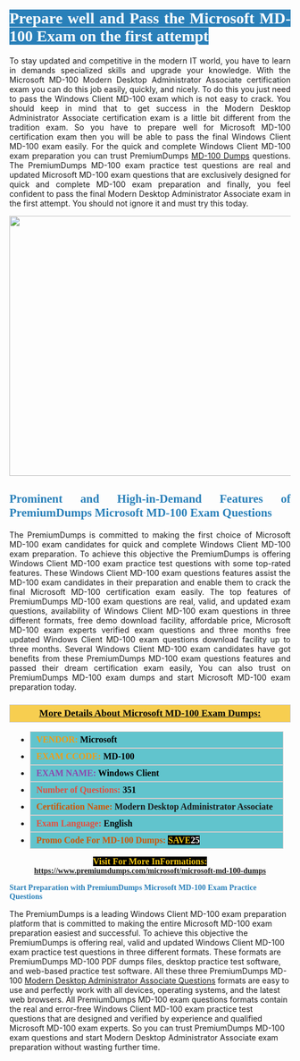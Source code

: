 <h1 style="text-align: justify;"><span style="color:#ffffff;"><span style="font-family:Georgia,serif;"><strong><span style="background-color:#2980b9;">Prepare well and Pass the Microsoft MD-100 Exam on the first attempt</span></strong></span></span></h1>

<p style="text-align: justify;">To stay updated and competitive in the modern IT world, you have to learn in demands specialized skills and upgrade your knowledge. With the Microsoft MD-100 Modern Desktop Administrator Associate certification exam you can do this job easily, quickly, and nicely. To do this you just need to pass the Windows Client MD-100 exam which is not easy to crack. You should keep in mind that to get success in the Modern Desktop Administrator Associate certification exam is a little bit different from the tradition exam. So you have to prepare well for Microsoft MD-100 certification exam then you will be able to pass the final Windows Client MD-100 exam easily. For the quick and complete Windows Client MD-100 exam preparation you can trust PremiumDumps <a href="https://www.premiumdumps.com/microsoft/microsoft-md-100-dumps">MD-100 Dumps</a> questions. The PremiumDumps MD-100 exam practice test questions are real and updated Microsoft MD-100 exam questions that are exclusively designed for quick and complete MD-100 exam preparation and finally, you feel confident to pass the final Modern Desktop Administrator Associate exam in the first attempt. You should not ignore it and must try this today.</p>

<p style="text-align: center;"><a href="https://www.premiumdumps.com/microsoft/microsoft-md-100-dumps"><img alt="" src="https://i.imgur.com/KJGzbJ2.jpeg" style="width: 700px; height: 465px;" /></a></p>

<h2 style="text-align: justify;"><span style="color:#2980b9;"><span style="font-family:Georgia,serif;"><strong>Prominent and High-in-Demand Features of PremiumDumps Microsoft MD-100 Exam Questions</strong></span></span></h2>

<p style="text-align: justify;">The PremiumDumps is committed to making the first choice of Microsoft MD-100 exam candidates for quick and complete Windows Client MD-100 exam preparation. To achieve this objective the PremiumDumps is offering Windows Client MD-100 exam practice test questions with some top-rated features. These Windows Client MD-100 exam questions features assist the MD-100 exam candidates in their preparation and enable them to crack the final Microsoft MD-100 certification exam easily. The top features of PremiumDumps MD-100 exam questions are real, valid, and updated exam questions, availability of Windows Client MD-100 exam questions in three different formats, free demo download facility, affordable price, Microsoft MD-100 exam experts verified exam questions and three months free updated Windows Client MD-100 exam questions download facility up to three months. Several Windows Client MD-100 exam candidates have got benefits from these PremiumDumps MD-100 exam questions features and passed their dream certification exam easily, You can also trust on PremiumDumps MD-100 exam dumps and start Microsoft MD-100 exam preparation today.</p>

<h3 style="background: #f7ce50; border: 1px solid rgb(204, 204, 204); padding: 5px 10px; text-align: center;"><span style="font-family:Georgia,serif;"><u><u><span style="color:#000000;"><span style="font-size:11pt"><span style="line-height:normal"><b><span style="font-size:13.0pt"><span cambria="">More Details About Microsoft MD-100 Exam Dumps:</span></span></b></span></span></span></u></u></span></h3>

<ul>
	<li style="margin:0cm 10pt">
	<div style="background:#61c4cd; border: 1px solid rgb(204, 204, 204); padding: 5px 10px; text-align: justify;"><span style="font-family:Georgia,serif;"><span style="font-size:11pt"><span style="line-height:normal"><b><span style="font-size:12.0pt"><span new="" roman="" times=""><span style="color:#f39c12;">VENDOR:</span> <span style="color:#000000;">Microsoft</span></span></span></b></span></span></span></div>
	</li>
	<li style="margin:0cm 10pt">
	<div style="background: #61c4cd; border: 1px solid rgb(204, 204, 204); padding: 5px 10px; text-align: justify;"><span style="font-family:Georgia,serif;"><span style="font-size:11pt"><span style="line-height:normal"><b><span style="font-size:12.0pt"><span new="" roman="" times=""><span style="color:#f39c12;">EXAM CCODE:</span> <span style="color:#000000;">MD-100</span></span></span></b></span></span></span></div>
	</li>
	<li style="margin:0cm 10pt">
	<div style="background: #61c4cd; border: 1px solid rgb(204, 204, 204); padding: 5px 10px; text-align: justify;"><span style="font-family:Georgia,serif;"><span style="font-size:11pt"><span style="line-height:normal"><b><span style="font-size:12.0pt"><span new="" roman="" times=""><span style="color:#8e44ad;">EXAM NAME:</span> <span style="color:#000000;">Windows Client</span></span></span></b></span></span></span></div>
	</li>
	<li style="margin:0cm 10pt">
	<div style="background: #61c4cd; border: 1px solid rgb(204, 204, 204); padding: 5px 10px;"><span style="font-family:Georgia,serif;"><span style="font-size:11pt"><span style="line-height:normal"><b><span style="font-size:12.0pt"><span new="" roman="" times=""><span style="color:#e74c3c;">Number of Questions:</span><span style="color:#000000;"><span style="color:#f1c40f;"> </span>351</span></span></span></b></span></span></span></div>
	</li>
	<li style="margin:0cm 10pt">
	<div style="background: #61c4cd; border: 1px solid rgb(204, 204, 204); padding: 5px 10px; text-align: justify;"><span style="font-family:Georgia,serif;"><span style="font-size:11pt"><span style="line-height:normal"><b><span style="font-size:12.0pt"><span new="" roman="" times=""><span style="color:#d35400;">Certification Name:</span> Modern Desktop Administrator Associate</span></span></b></span></span></span></div>
	</li>
	<li style="margin:0cm 10pt">
	<div style="background: #61c4cd; border: 1px solid rgb(204, 204, 204); padding: 5px 10px; text-align: justify;"><span style="font-family:Georgia,serif;"><span style="font-size:11pt"><span style="line-height:normal"><b><span style="font-size:12.0pt"><span new="" roman="" times=""><span style="color:#e74c3c;">Exam Language:</span> <span style="color:#000000;">English</span></span></span></b></span></span></span></div>
	</li>
	<li style="margin:0cm 10pt">
	<div style="background: #61c4cd; border: 1px solid rgb(204, 204, 204); padding: 5px 10px;"><span style="font-family:Georgia,serif;"><span style="font-size:11pt"><span style="line-height:normal"><b><span style="font-size:12.0pt"><span new="" roman="" times=""><span style="color:#d35400;">Promo Code For MD-100 Dumps:</span><span style="color:#f1c40f;"> <span style="background-color:#000000;">SAVE</span></span><span style="color:#ffffff;"><span style="background-color:#000000;">25</span></span></span></span></b></span></span></span></div>
	</li>
</ul>

<p style="text-align: center;"><span style="font-family:Georgia,serif;"><strong><span style="font-size:16px;"><span style="color:#f1c40f;"><span style="background-color:#000000;">Visit For More InFormations:</span></span></span> <a href="https://www.premiumdumps.com/microsoft/microsoft-md-100-dumps">https://www.premiumdumps.com/microsoft/microsoft-md-100-dumps</a></strong></span></p>

<p><span style="color:#2980b9;"><span style="font-family:Georgia,serif;"><strong><strong><strong>Start Preparation with PremiumDumps Microsoft MD-100 Exam Practice Questions</strong></strong></strong></span></span></p>

<p>The PremiumDumps is a leading Windows Client MD-100 exam preparation platform that is committed to making the entire Microsoft MD-100 exam preparation easiest and successful. To achieve this objective the PremiumDumps is offering real, valid and updated Windows Client MD-100 exam practice test questions in three different formats. These formats are PremiumDumps MD-100 PDF dumps files, desktop practice test software, and web-based practice test software. All these three PremiumDumps MD-100 <a href="https://www.premiumdumps.com/microsoft/modern-desktop-administrator-associate-dumps">Modern Desktop Administrator Associate Questions</a> formats are easy to use and perfectly work with all devices, operating systems, and the latest web browsers. All PremiumDumps MD-100 exam questions formats contain the real and error-free Windows Client MD-100 exam practice test questions that are designed and verified by experience and qualified Microsoft MD-100 exam experts. So you can trust PremiumDumps MD-100 exam questions and start Modern Desktop Administrator Associate exam preparation without wasting further time.</p>
